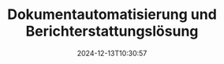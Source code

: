 ---
############################# Static ############################
layout: "family"
date:  2024-12-13T10:30:57
draft: false

product: "Assembly"
product_tag: "assembly"

lang: de

############################# Head ############################
head_title: ".NET, Java APIs & Online Dokumentenerstellungsanwendungen von GroupDocs"
head_description: "Erhalten Sie die All-in-One-Lösung für Dokumentautomatisierung und Berichterstattung für .NET- und Java-Anwendungen. Generieren Sie alle gängigen Dokumente aus benutzerdefinierten Vorlagen und Daten."

############################# Header ############################
title: "Dokumentautomatisierung und Berichterstattungslösung"
description:  |
  Erstellen Sie detaillierte Berichte mit Vorlagen und Datenquellen mit unseren plattformübergreifenden Apps und APIs.

  Generieren Sie Berichte in Formaten wie Word, Excel, Präsentationen und vielen weiteren mithilfe von Vorlagen mit flexibel einstellbarem Markup.

  Füllen Sie Diagramme, Barcodes, Tabellen und andere Elemente mit Daten aus Quellen wie JSON, XML, CSV usw. aus.

############################# Supported Platforms ###############################
supported_platforms:
  enable: true
  head_title: "Wählen Sie Ihre Plattform"
  title: "Plattformunabhängigkeit"
  description: "GroupDocs.Assembly ist mit den folgenden Betriebssystemen und Frameworks kompatibel:"
  details_link_title: "Erfahren Sie mehr"

  items:
    # items loop
    - title: ".NET"
      description: GroupDocs.Assembly .NET 
      color: "blue"
      tag: "net"
      link: "/assembly/net/"
      features_link: "https://docs.groupdocs.com/assembly/net/system-requirements/"
      features:
          # features loop
          - rows: "3"
            content: |
                    .NET Framework 2.0 or higher <br> Mono Framework 1.2 or higher
      
          # features loop
          - rows: "4"
            content: |
                    Windows Desktop <br> Windows Server <br> Microsoft Azure <br> Linux
      
          # features loop
          - rows: "3"
            content: |
                    Microsoft Visual Studio <br> Xamarin.Android <br> MonoDevelop
      
          # features loop
          - rows: "1"
            content: |
                    50+ file formats
      

    # items loop
    - title: "Java"
      description: GroupDocs.Assembly Java
      color: "red"
      tag: "java"
      link: "/assembly/java/"
      features_link: "https://docs.groupdocs.com/assembly/java/system-requirements/"
      features:
          # features loop
          - rows: "3"
            content: |
                    Java 7 (1.7) or higher
      
          # features loop
          - rows: "4"
            content: |
                    Windows Desktop <br> Windows Server <br> Linux <br> Mac OS
      
          # features loop
          - rows: "3"
            content: |
                   NetBeans <br> IntelliJ IDEA <br> Eclipse 
      
          # features loop
          - rows: "1"
            content: |
                    50+ file formats


############################# Features ###############################
features:
  enable: true
  title: "GroupDocs.Assembly Hauptmerkmale"
  description: "Diese Lösung hilft Ihnen, Berichte in gängigen Dokumentformaten zu erstellen, die automatisch mit Ihren Geschäftsdaten gefüllt werden. Automatisieren Sie Ihre Dokumentgenerierungsaufgaben."

  items:
    # items loop
    - icon: "additional"
      title: "Vorlagen mit Daten füllen"
      content: "Füllen Sie Berichte mit Daten aus unterstützten Quellen."

    # items loop
    - icon: "manipulate"
      title: "Flexibles Markup"
      content: "Fügen Sie Daten auf anpassbare Weise zu Dokumenten hinzu."

    # items loop
    - icon: "structure"
      title: "Native Dokumentfunktionen"
      content: "Stellen Sie Daten mit Tabellen, Diagrammen und Barcodes dar."

    # items loop
    - icon: "merge"
      title: "Alle gängigen Formate"
      content: "Unterstützt alle gängig verwendeten Dokumentformate."

############################# Code samples ############################
code_samples:
  enable: true
  title: "Erstellen Sie gut angepasste Berichte"
  description: "GroupDocs.Assembly Codebeispiele"
  items:
    # code sample loop
    - title: "Verwendung von generierten Barcodes"
      content: |
       GroupDocs.Assembly ermöglicht Barcode-Markup in Berichtsvorlagen. Bei der Erstellung eines Berichts wird ein Barcode basierend auf dem Markup und den bereitgestellten Daten generiert. Geben Sie den Pfad zur Vorlage mit dem Text, den Datenobjekten und dem Markup an. Geben Sie auch die Datenquelle an, um den Barcode mit Inhalten zu füllen.
      samples:
        - language: "C#"
          color: "blue"
          content: |
            ```csharp {style=abap}   
            // Erstellen Sie eine Instanz der DocumentAssembler-Klasse
            DocumentAssembler assembler = new DocumentAssembler();

            //Geben Sie den Pfad zur Vorlage an
            var tmp_path = "barcode_template.docx";

            //Geben Sie den Pfad zum Ergebnissdokument an
            var res_path = "result.docx";

            //Erstellen Sie eine Instanz der Datenquelle
            var data = new DataSourceInfo(DataLayer.GetCustomerData(), "customer");

            //Rufen Sie AssembleDocument auf, um den Bericht zu erstellen
            assembler.AssembleDocument(tmp_path, res_path, data);

            ```
        - language: "Java"
          color: "red"
          content: |
            ```java {style=abap}   
            // Erstellen Sie eine Instanz der DocumentAssembler-Klasse
            DocumentAssembler assembler = new DocumentAssembler();
            
            //Geben Sie den Pfad zur Vorlage an
            String tmp_path = "barcode_template.docx";

            //Geben Sie den Pfad zum Ergebnissdokument an
            String res_path = "result.docx";

            //Erstellen Sie eine Instanz der Datenquelle
            DataSourceInfo data = new DataSourceInfo(new DataStorage(), null);

            // Rufen Sie AssembleDocument auf, um den Bericht zu erstellen
            assembler.assembleDocument(tmp_path, res_path, data);

            ```


############################# Supported Formats ###############################
formats:
  enable: true
  title: "Unterstützt über 50 Dateiformate"
  description: "GroupDocs.Assembly arbeitet mit nahezu allen gängigen Dateiformaten."

############################# Metrics ###############################
metrics:
  enable: true
  title: "Unsere Produktstatistiken"
  description: "Entdecken Sie Produktmetriken, um Einblicke in unseren Fortschritt, Einfluss und Wachstum zu gewinnen."

  items:
    # items loop
    - number: "50+"
      title: "Unterstützte Formate"
      content: "Wir unterstützen über 50 der am weitesten verbreiteten Dokumentformate."

    # items loop
    - number: "650k"
      title: "NuGet-Downloads"
      content: "GroupDocs.Assembly für .NET ist eine beliebte Bibliothek mit über 650.000 Downloads auf NuGet."

    # items loop
    - number: "18k"
      title: "Maven-Downloads"
      content: "Java-Entwickler haben GroupDocs.Assembly auf Maven über 18.000 Mal heruntergeladen."

    # items loop
    - number: "150+"
      title: "Zufriedene Kunden"
      content: "Unsere Produkte werden von einzelnen Entwicklern und führenden Unternehmen weltweit verwendet, um innovative Lösungen zu erstellen."


############################# Customers ###############################
customers:
  enable: true
  title: "Unsere zufriedenen Kunden"
  description: "Die GroupDocs-Bibliotheken werden von einigen der renommiertesten und angesehensten Marken weltweit verwendet."

  items:
    # items loop
    - title: "BenQ Corporation"
      logo: "benq"
      
    # items loop
    - title: "Nasdaq Stock Market"
      logo: "nasdaq"
      
    # items loop
    - title: "AT&T Inc."
      logo: "att"
      
    # items loop
    - title: "Customer logo AstraZeneca"
      logo: "astrazeneca"
      
    # items loop
    - title: "Central Bank of Argentina"
      logo: "argentinacentralbank"
      
    # items loop
    - title: "Roche Holding AG"
      logo: "roche"
      
    # items loop
    - title: "Capita"
      logo: "capita"
      
    # items loop
    - title: "Axa S.A."
      logo: "axa"
      
    # items loop
    - title: "Instructure Inc."
      logo: "instructure"
      
    # items loop
    - title: "Wipro"
      logo: "wipro"


############################# Actions ###############################
actions:
  enable: true
  title: "Bereit, loszulegen?"
  description: "Testen Sie die Funktionen von GroupDocs.Assembly kostenlos auf Ihrer Plattform."

  items:
    # items loop
    - title: ".NET"
      color: "blue"
      link: "/assembly/net/"

    # items loop
    - title: "Java"
      color: "red"
      link: "/assembly/java/"

############################# FAQ ###############################
faq:
  enable: true
  title: "Häufig gestellte Fragen"
  description: "Durchsuchen Sie unsere häufig gestellten Fragen."

  items:
    # items loop
    - question: "Benötigt GroupDocs.Assembly externe Bibliotheken für die Dokumentenerstellung?"
      answer: "Nein, GroupDocs.Assembly arbeitet unabhängig und benötigt keine Drittanbieter-Bibliotheken wie Adobe Acrobat oder Microsoft Office."

    # items loop
    - question: "Kann ich die Funktionen von GroupDocs.Assembly vor dem Kauf testen?"
      answer: "Ja, können Sie! GroupDocs.Assembly bietet eine kostenlose Testversion. Installieren Sie es und erkunden Sie seine Funktionen. Die Testversion fügt 'Testabzeichen' zu Ihren Dokumenten hinzu und verarbeitet nur die ersten 3 Seiten. Um die vollständige Erfahrung zu machen, erhalten Sie eine kostenlose 30-tägige Testlizenz, um alle Funktionen zu nutzen. Weitere Informationen finden Sie unter [temporäre Lizenz](https://purchase.groupdocs.com/temporary-license/)."

    # items loop
    - question: "Welche Arten von Lizenzen sind verfügbar?"
      answer: "Suchen Sie eine GroupDocs.Assembly-Lizenz? Wir bieten eine Vielzahl von Optionen, die Ihren Bedürfnissen entsprechen. Wählen Sie basierend auf der Teamgröße, dem Bereitstellungsort (einzelnes Büro oder remote) und ob Sie das SDK/API mit Kunden zur Verteilung teilen müssen. Alternativ können Sie eine monatliche Nutzungslizenz mit verbrauchsabhängigen Plänen wählen – zahlen Sie nur für das, was Sie verwenden. Finden Sie die beste Option für Sie unter [Preise](https://purchase.groupdocs.com/pricing/assembly/net/)."

############################# Cloud Links ###############################
cloud_links:
  enable: true
  title: "GroupDocs.Assembly Low-Code APIs"
  description: "Generieren Sie Dokumente über unsere cloudbasierten REST-API aus Ihrer Anwendung."
  
  items:
    # items loop
    - title: "GroupDocs.Assembly Cloud for cURL"
      content: "Verwenden Sie die cURL RESTful API, um Daten zu Word, Excel, PowerPoint und vielen anderen Vorlagen hinzuzufügen."
      icon: "groupdocs_assembly-for-curl"
      link: "https://products.groupdocs.cloud/assembly/curl"

    # items loop
    - title: "GroupDocs.Assembly Cloud for .NET"
      content: "Verbessern Sie Ihre .NET-Anwendungen, indem Sie Berichte über das Cloud SDK generieren. Stellen Sie Geschäftsdaten in Ihrem benutzerdefinierten Format dar."
      icon: "groupdocs_assembly-for-net"
      link: "https://products.groupdocs.cloud/assembly/net"

    # items loop
    - title: "GroupDocs.Assembly Cloud for Java"
      content: "GroupDocs.Assembly SDK bietet verschiedene Optionen für Java-Anwendungen zur Erstellung verschiedener Dokumenttypen."
      icon: "groupdocs_assembly-for-java"
      link: "https://products.groupdocs.cloud/assembly/java"

############################# App links ###############################
app_links:
  enable: true
  title: "GroupDocs.Assembly Web Apps"
  description: "GroupDocs.Assembly bietet eine kostenlose Webanwendung zum Generieren von Dokumenten. Sie können über 50 gängige Dateiformate direkt in Ihrem Browser kostenlos verarbeiten."

  items:
    # items loop
    - title: "GroupDocs.Assembly Total"
      content: "Generieren Sie Berichte in Excel, Word, PowerPoint und vielen anderen Dateitypen direkt aus Ihrem Webbrowser."
      icon: "groupdocs_watermark-app"
      link: "https://products.groupdocs.app/assembly/total"

    # items loop
    - title: "GroupDocs.Assembly Word"
      content: "Erstellen Sie Microsoft Word-Dokumente aus Vorlagen und Datenquellen."
      icon: "groupdocs_words-app"
      link: "https://products.groupdocs.app/assembly/docx"

    # items loop
    - title: "GroupDocs.Assembly Excel"
      content: "Laden Sie eine Vorlage und eine Datenquelle hoch, um Excel-Berichte kostenlos zu generieren."
      icon: "groupdocs_pdf-app"
      link: "https://products.groupdocs.app/assembly/xlsx"


      


---